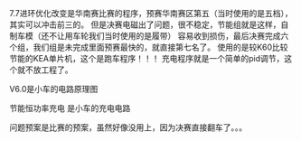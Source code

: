 7.7进环优化改变是华南赛比赛的程序，预赛华南赛区第五（当时使用的是五档），其实可以冲击前三的。
但是决赛电磁出了问题，很不稳定，节能组就是这样，自制车模（还不让用车轮我们当时使用的是履带）
容易收到损伤，最后决赛完成六个组，我们组是未完成里面预赛最快的，就直接第七名了。
使用的是较K60比较节能的KEA单片机，这个是跑车程序！！！
充电程序就是一个简单的pid调节，这个就不放工程了。

V6.0是小车的电路原理图

节能恒功率充电 是小车的充电电路

问题预案是比赛的预案，虽然好像没用上，因为决赛直接翻车了。。。
